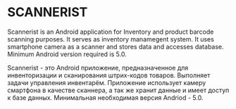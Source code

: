 SCANNERIST
===========

Scannerist is an Android application for Inventory and product barcode scanning purposes. It serves as inventory manamegent system. 
It uses smartphone camera as a scanner and stores data and accesses database. 
Minimum Android version required is 5.0.

Scannerist - это Android приложение, предназначенное для инвенторизации и сканирования штрих-кодов товаров. Выполняет задачи управления инвентарём.
Приложение использует камеру смартфона в качестве сканнера, а так же хранит данные и имеет доступ к базе данных.
Минимальная необходимая версия Andriod - 5.0.
